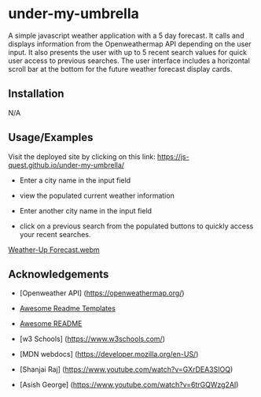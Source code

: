 # under-my-umbrella

A simple javascript weather application with a 5 day forecast.  It calls and displays information from the Openweathermap API depending on the user input.  It also presents the user with up to 5 recent search values for quick user access to previous searches. The user interface includes a horizontal scroll bar at the bottom for the future weather forecast display cards.

## Installation
N/A


## Usage/Examples

Visit the deployed site by clicking on this link: https://js-quest.github.io/under-my-umbrella/

- Enter a city name in the input field

- view the populated current weather information

- Enter another city name in the input field

- click on a previous search from the populated buttons to quickly access your recent searches. 


[Weather-Up Forecast.webm](https://user-images.githubusercontent.com/128349503/232349932-a6b57112-3cf8-4c46-a8d0-e2ad3035fc79.webm)


## Acknowledgements

 - [Openweather API] (https://openweathermap.org/)
 
 - [Awesome Readme Templates](https://awesomeopensource.com/project/elangosundar/awesome-README-templates)
 - [Awesome README](https://github.com/matiassingers/awesome-readme)
 
 - [w3 Schools] (https://www.w3schools.com/)

 - [MDN webdocs] (https://developer.mozilla.org/en-US/)

 - [Shanjai Raj] (https://www.youtube.com/watch?v=GXrDEA3SIOQ)

 - [Asish George] (https://www.youtube.com/watch?v=6trGQWzg2AI)

